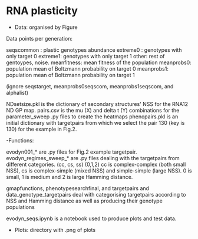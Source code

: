 # RNA plasticity 
- Data: organised by Figure

Data points per generation:

seqscommon : plastic genotypes abundance 
extreme0 : genotypes with only target 0
extreme1: genotypes with only target 1 
other: rest of gentoypes, noise. 
meanfitness: mean fitness of the population
meanprobs0: population mean of Boltzmann probability on target 0
meanprobs1: population mean of Boltzmann probability on target 1

(ignore seqstarget, meanprobs0seqscom, meanprobs1seqscom, and alphalist)

NDsetsize.pkl is the dictionary of secondary structures' NSS for the RNA12 ND GP map.
pairs.csv is the mu (X) and delta t (Y) combinations for the parameter_sweep .py files to create the heatmaps
phenopairs.pkl is an initial dictionary with targetpairs from which we select the pair 130 (key is 130) for the example in Fig.2.

-Functions: 

evodyn001_* are .py files for Fig.2 example targetpair. 
evodyn_regimes_sweep_* are .py files dealing with the targetpairs from different categories. (cc, cs, ss) (0,1,2)
cc is complex-complex (both small NSS), cs is complex-simple (mixed NSS) and simple-simple (large NSS).
0 is small, 1 is medium and 2 is large Hamming distance.


gmapfunctions, phenotypesearchfinal, and targetpairs and data_genotype_targetpairs deal with categorising targetpairs according to NSS and Hamming distance as well as producing their genotype populations

evodyn_seqs.ipynb is a notebook used to produce plots and test data.

- Plots: directory with .png of plots
